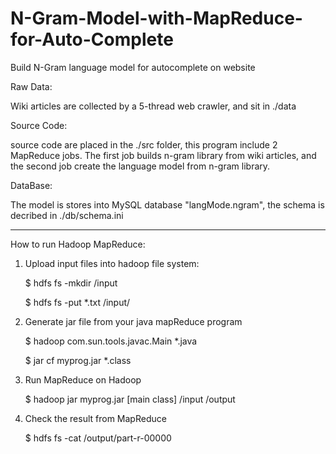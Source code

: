 # N-Gram-Model-with-MapReduce-for-Auto-Complete
Build N-Gram language model for autocomplete on website

Raw Data:

Wiki articles are collected by a 5-thread web crawler, and sit in ./data

Source Code:

source code are placed in the ./src folder, this program include 2 MapReduce jobs.
The first job builds n-gram library from wiki articles, and the second job create the language model from n-gram library.

DataBase:

The model is stores into MySQL database "langMode.ngram", the schema is decribed in ./db/schema.ini

--------------------------------------------------
How to run Hadoop MapReduce:

 1. Upload input files into hadoop file system:
    
    $ hdfs fs -mkdir /input
    
    $ hdfs fs -put *.txt /input/
    
 2. Generate jar file from your java mapReduce program
    
    $ hadoop com.sun.tools.javac.Main *.java
    
    $ jar cf myprog.jar *.class
 
 3. Run MapReduce on Hadoop
 
    $ hadoop jar myprog.jar [main class] /input /output
 
 4. Check the result from MapReduce
 
    $ hdfs fs -cat /output/part-r-00000
